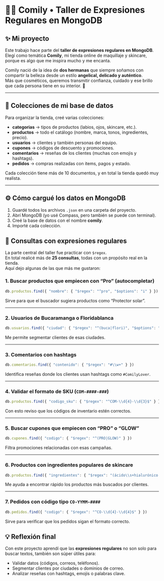 
# 🧚‍♀️ Comily • Taller de Expresiones Regulares en MongoDB  

## ✨ Mi proyecto  
Este trabajo hace parte del **taller de expresiones regulares en MongoDB**.  
Elegí como temática **Comily**, mi tienda online de maquillaje y skincare, porque es algo que me inspira mucho y me encanta.  

Comily nació de la idea de **dos hermanas** que siempre soñamos con compartir la belleza desde un estilo **angelical, delicado y auténtico**.  
Más que cosméticos, queremos transmitir confianza, cuidado y ese brillo que cada persona tiene en su interior. 💖  

---

## 📂 Colecciones de mi base de datos  

Para organizar la tienda, creé varias colecciones:  

- **categorias** → tipos de productos (labios, ojos, skincare, etc.).  
- **productos** → todo el catálogo (nombre, marca, tonos, ingredientes, precio).  
- **usuarios** → clientes y también personas del equipo.  
- **cupones** → códigos de descuento y promociones.  
- **comentarios** → reseñas de los clientes (muchas con emojis y hashtags).  
- **pedidos** → compras realizadas con items, pagos y estado.  

Cada colección tiene más de 10 documentos, y en total la tienda quedó muy realista.  

---

## ⚙️ Cómo cargué los datos en MongoDB  

1. Guardé todos los archivos `.json` en una carpeta del proyecto.  
2. Abrí MongoDB (yo usé Compass, pero también se puede con terminal).  
3. Creé la base de datos con el nombre **comily**.  
4. Importé cada colección.  


## 🔎 Consultas con expresiones regulares  

La parte central del taller fue practicar con `$regex`.  
En total realicé más de **25 consultas**, todas con un propósito real en la tienda.  
Aquí dejo algunas de las que más me gustaron:  

### 1. Buscar productos que empiecen con “Pro” (autocompletar)  
```js
db.productos.find({ "nombre": { "$regex": "^pro", "$options": "i" } })
```  
Sirve para que el buscador sugiera productos como “Protector solar”.  

---

### 2. Usuarios de Bucaramanga o Floridablanca  
```js
db.usuarios.find({ "ciudad": { "$regex": "^(buca|flori)", "$options": "i" } })
```  
Me permite segmentar clientes de esas ciudades.  

---

### 3. Comentarios con hashtags  
```js
db.comentarios.find({ "contenido": { "$regex": "#\\w+" } })
```  
Identifica reseñas donde los clientes usan hashtags como `#ComilyLover`.  

---

### 4. Validar el formato de SKU (`COM-####-###`)  
```js
db.productos.find({ "codigo_sku": { "$regex": "^COM-\\d{4}-\\d{3}$" } })
```  
Con esto reviso que los códigos de inventario estén correctos.  

---

### 5. Buscar cupones que empiecen con “PRO” o “GLOW”  
```js
db.cupones.find({ "codigo": { "$regex": "^(PRO|GLOW)" } })
```  
Filtra promociones relacionadas con esas campañas.  

---

### 6. Productos con ingredientes populares de skincare  
```js
db.productos.find({ "ingredientes": { "$regex": "(ácido\\s+hialurónico|vitamina\\s*c|niacinamida)", "$options": "i" } })
```  
Me ayuda a encontrar rápido los productos más buscados por clientes.  

---

### 7. Pedidos con código tipo `CO-YYMM-####`  
```js
db.pedidos.find({ "codigo": { "$regex": "^CO-\\d{4}-\\d{4}$" } })
```  
Sirve para verificar que los pedidos sigan el formato correcto.  



## 💡 Reflexión final  
Con este proyecto aprendí que las **expresiones regulares** no son solo para buscar textos, también son súper útiles para:  
- Validar datos (códigos, correos, teléfonos).  
- Segmentar clientes por ciudades o dominios de correo.  
- Analizar reseñas con hashtags, emojis o palabras clave.  

